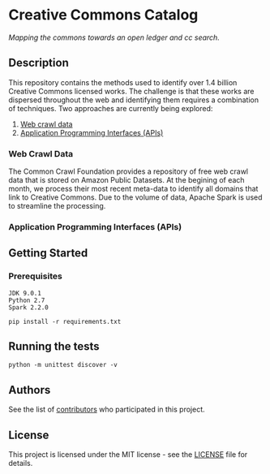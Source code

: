 # Creative Commons Catalog
*Mapping the commons towards an open ledger and cc search.*

## Description
This repository contains the methods used to identify over 1.4 billion Creative Commons licensed works. The challenge is that these works are dispersed throughout the web and identifying them requires a combination of techniques. Two approaches are currently being explored:
1. [Web crawl data](#web-crawl-data)
2. [Application Programming Interfaces (APIs)](#application-programming-interfaces-apis)

### Web Crawl Data
The Common Crawl Foundation provides a repository of free web crawl data that is stored on Amazon Public Datasets. At the begining of each month, we process their most recent meta-data to identify all domains that link to Creative Commons. Due to the volume of data, Apache Spark is used to streamline the processing.

### Application Programming Interfaces (APIs)


## Getting Started

### Prerequisites
```
JDK 9.0.1
Python 2.7
Spark 2.2.0

pip install -r requirements.txt
```

## Running the tests
```
python -m unittest discover -v
```

## Authors
See the list of [contributors](https://github.com/creativecommons/cccatalog/contributors) who participated in this project.

## License
This project is licensed under the MIT license - see the [LICENSE](LICENSE) file for details.
